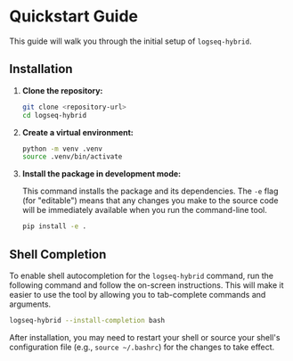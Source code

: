 # Quickstart Guide

This guide will walk you through the initial setup of `logseq-hybrid`.

## Installation

1.  **Clone the repository:**

    ```bash
    git clone <repository-url>
    cd logseq-hybrid
    ```

2.  **Create a virtual environment:**

    ```bash
    python -m venv .venv
    source .venv/bin/activate
    ```

3.  **Install the package in development mode:**

    This command installs the package and its dependencies. The `-e` flag (for "editable") means that any changes you make to the source code will be immediately available when you run the command-line tool.

    ```bash
    pip install -e .
    ```

## Shell Completion

To enable shell autocompletion for the `logseq-hybrid` command, run the following command and follow the on-screen instructions. This will make it easier to use the tool by allowing you to tab-complete commands and arguments.

```bash
logseq-hybrid --install-completion bash
```

After installation, you may need to restart your shell or source your shell's configuration file (e.g., `source ~/.bashrc`) for the changes to take effect.